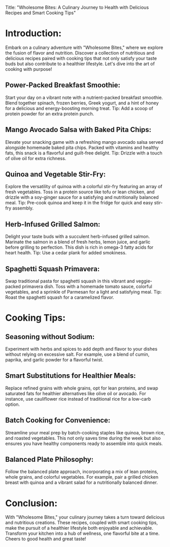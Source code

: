 Title: "Wholesome Bites: A Culinary Journey to Health with Delicious Recipes and Smart Cooking Tips"

# Introduction:
Embark on a culinary adventure with "Wholesome Bites," where we explore the fusion of flavor and nutrition. Discover a collection of nutritious and delicious recipes paired with cooking tips that not only satisfy your taste buds but also contribute to a healthier lifestyle. Let's dive into the art of cooking with purpose!

## Power-Packed Breakfast Smoothie:

Start your day on a vibrant note with a nutrient-packed breakfast smoothie. Blend together spinach, frozen berries, Greek yogurt, and a hint of honey for a delicious and energy-boosting morning treat. Tip: Add a scoop of protein powder for an extra protein punch.
## Mango Avocado Salsa with Baked Pita Chips:

Elevate your snacking game with a refreshing mango avocado salsa served alongside homemade baked pita chips. Packed with vitamins and healthy fats, this snack is a flavorful and guilt-free delight. Tip: Drizzle with a touch of olive oil for extra richness.
## Quinoa and Vegetable Stir-Fry:

Explore the versatility of quinoa with a colorful stir-fry featuring an array of fresh vegetables. Toss in a protein source like tofu or lean chicken, and drizzle with a soy-ginger sauce for a satisfying and nutritionally balanced meal. Tip: Pre-cook quinoa and keep it in the fridge for quick and easy stir-fry assembly.
## Herb-Infused Grilled Salmon:

Delight your taste buds with a succulent herb-infused grilled salmon. Marinate the salmon in a blend of fresh herbs, lemon juice, and garlic before grilling to perfection. This dish is rich in omega-3 fatty acids for heart health. Tip: Use a cedar plank for added smokiness.
## Spaghetti Squash Primavera:

Swap traditional pasta for spaghetti squash in this vibrant and veggie-packed primavera dish. Toss with a homemade tomato sauce, colorful vegetables, and a sprinkle of Parmesan for a light and satisfying meal. Tip: Roast the spaghetti squash for a caramelized flavor.
# Cooking Tips:

## Seasoning without Sodium:

Experiment with herbs and spices to add depth and flavor to your dishes without relying on excessive salt. For example, use a blend of cumin, paprika, and garlic powder for a flavorful twist.
## Smart Substitutions for Healthier Meals:

Replace refined grains with whole grains, opt for lean proteins, and swap saturated fats for healthier alternatives like olive oil or avocado. For instance, use cauliflower rice instead of traditional rice for a low-carb option.
## Batch Cooking for Convenience:

Streamline your meal prep by batch-cooking staples like quinoa, brown rice, and roasted vegetables. This not only saves time during the week but also ensures you have healthy components ready to assemble into quick meals.
## Balanced Plate Philosophy:

Follow the balanced plate approach, incorporating a mix of lean proteins, whole grains, and colorful vegetables. For example, pair a grilled chicken breast with quinoa and a vibrant salad for a nutritionally balanced dinner.
# Conclusion:
With "Wholesome Bites," your culinary journey takes a turn toward delicious and nutritious creations. These recipes, coupled with smart cooking tips, make the pursuit of a healthier lifestyle both enjoyable and achievable. Transform your kitchen into a hub of wellness, one flavorful bite at a time. Cheers to good health and great taste!






